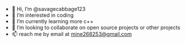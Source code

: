 - 👋 Hi, I’m @savagecabbage123
- 👀 I’m interested in coding
- 🌱 I’m currently learning more c++
- 💞️ I’m looking to collaborate on open source projects or other projects
- 📫 reach me by email at mine268253@gmail.com

<!---
savagecabbage123/savagecabbage123 is a ✨ special ✨ repository because its `README.md` (this file) appears on your GitHub profile.
You can click the Preview link to take a look at your changes.
--->
